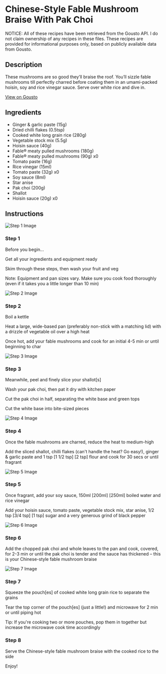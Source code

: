 # Chinese-Style Fable Mushroom Braise With Pak Choi

NOTICE: All of these recipes have been retrieved from the Gousto API. I do not claim ownership of any recipes in these files. These recipes are provided for informational purposes only, based on publicly available data from Gousto.

## Description

These mushrooms are so good they’ll braise the roof. You’ll sizzle fable mushrooms till perfectly charred before coating them in an umami-packed hoisin, soy and rice vinegar sauce. Serve over white rice and dive in.

[View on Gousto](https://www.gousto.co.uk/recipes/cookbook/speedy-chinese-style-fable-mushroom-braise-with-pak-choi)

## Ingredients

- Ginger & garlic paste (15g)
- Dried chilli flakes (0.5tsp)
- Cooked white long grain rice (280g)
- Vegetable stock mix (5.5g)
- Hoisin sauce (40g)
- Fable® meaty pulled mushrooms (180g)
- Fable® meaty pulled mushrooms (90g) x0
- Tomato paste (16g)
- Rice vinegar (15ml)
- Tomato paste (32g) x0
- Soy sauce (8ml)
- Star anise
- Pak choi (200g)
- Shallot
- Hoisin sauce (20g) x0

## Instructions

![Step 1 Image](https://production-media.gousto.co.uk/cms/recipe-step-image/Admin10mm-Step-1-2-1670925456205-x200.jpg)

### Step 1

Before you begin...

Get all your ingredients and equipment ready

Skim through these steps, then wash your fruit and veg

Note: Equipment and pan sizes vary. Make sure you cook food thoroughly (even if it takes you a little longer than 10 min)

![Step 2 Image](https://production-media.gousto.co.uk/cms/recipe-step-image/Step-2-1670925468870-x200.jpg)

### Step 2

Boil a kettle

Heat a large, wide-based pan (preferably non-stick with a matching lid) with a drizzle of vegetable oil over a high heat

Once hot, add your fable mushrooms and cook for an initial 4-5 min or until beginning to char

![Step 3 Image](https://production-media.gousto.co.uk/cms/recipe-step-image/Step-3-1670925482748-x200.jpg)

### Step 3

Meanwhile, peel and finely slice your shallot[s]

Wash your pak choi, then pat it dry with kitchen paper

Cut the pak choi in half, separating the white base and green tops

Cut the white base into bite-sized pieces

![Step 4 Image](https://production-media.gousto.co.uk/cms/recipe-step-image/Step-4-1670925488095-x200.jpg)

### Step 4

Once the fable mushrooms are charred, reduce the heat to medium-high

Add the sliced shallot, chilli flakes (can't handle the heat? Go easy!), ginger & garlic paste and 1 tsp <span class="text-purple">[1 1/2 tsp]</span> <span class="text-danger">[2 tsp]</span> flour and cook for 30 secs or until fragrant

![Step 5 Image](https://production-media.gousto.co.uk/cms/recipe-step-image/Step-5-1670925519752-x200.jpg)

### Step 5

Once fragrant, add your soy sauce, 150ml <span class="text-purple">[200ml]</span> <span class="text-danger">[250ml]</span> boiled water and rice vinegar

Add your hoisin sauce, tomato paste, vegetable stock mix, star anise, 1/2 tsp <span class="text-purple">[3/4 tsp]</span> <span class="text-danger">[1 tsp] </span>sugar and a very generous grind of black pepper

![Step 6 Image](https://production-media.gousto.co.uk/cms/recipe-step-image/Step-6-1670925524923-x200.jpg)

### Step 6

Add the chopped pak choi and whole leaves to the pan and cook, covered, for 2-3 min or until the pak choi is tender and the sauce has thickened – this is your Chinese-style fable mushroom braise

![Step 7 Image](https://production-media.gousto.co.uk/cms/recipe-step-image/Step-7-1670925528435-x200.jpg)

### Step 7

Squeeze the pouch[es]<span class="text-danger"> </span>of cooked white long grain rice to separate the grains

Tear the top corner of the pouch[es]<span class="text-danger"> </span>(just a little!) and microwave for 2 min or until piping hot

Tip: If you're cooking two or more pouches, pop them in together but increase the microwave cook time accordingly

### Step 8

Serve the Chinese-style fable mushroom braise with the cooked rice to the side 

Enjoy!

